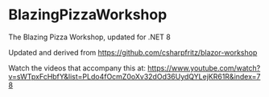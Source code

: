 # BlazingPizzaWorkshop
The Blazing Pizza Workshop, updated for .NET 8

Updated and derived from https://github.com/csharpfritz/blazor-workshop

Watch the videos that accompany this at:  https://www.youtube.com/watch?v=sWTpxFcHbfY&list=PLdo4fOcmZ0oXv32dOd36UydQYLejKR61R&index=78 

